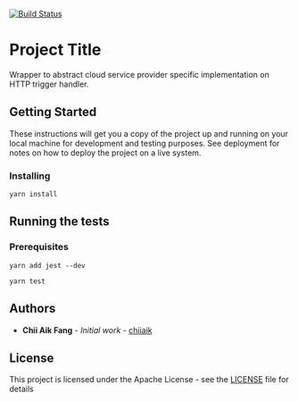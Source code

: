[![Build Status](https://travis-ci.org/chiiaik/serverless-http-trigger.svg?branch=master)](https://travis-ci.org/chiiaik/serverless-http-trigger)

# Project Title

Wrapper to abstract cloud service provider specific implementation on HTTP trigger handler.

## Getting Started

These instructions will get you a copy of the project up and running on your local machine for development and testing purposes. See deployment for notes on how to deploy the project on a live system.

### Installing

```
yarn install
```

## Running the tests

### Prerequisites

```
yarn add jest --dev
```

```
yarn test
```

## Authors

* **Chii Aik Fang** - *Initial work* - [chiiaik](https://github.com/chiiaik)

## License

This project is licensed under the Apache License - see the [LICENSE](LICENSE) file for details
